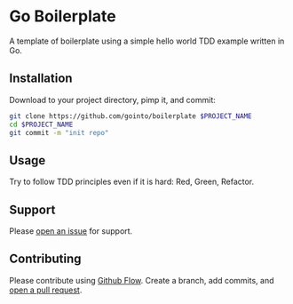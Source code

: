 # Go Boilerplate

A template of boilerplate using a simple hello world TDD example written in Go.

## Installation

Download to your project directory, pimp it, and commit:

```sh
git clone https://github.com/gointo/boilerplate $PROJECT_NAME
cd $PROJECT_NAME
git commit -m "init repo"
```

## Usage

Try to follow TDD principles even if it is hard: Red, Green, Refactor.

## Support

Please [open an issue](https://github.com/gointo/boilerplate/issues/new) for support.

## Contributing

Please contribute using [Github Flow](https://guides.github.com/introduction/flow/). Create a branch, add commits, and [open a pull request](https://github.com/gointo/boilerplate/compare/).
